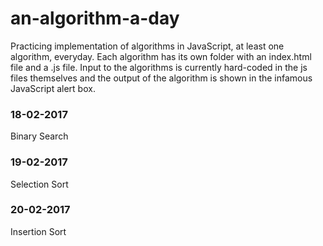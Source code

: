 # an-algorithm-a-day
Practicing implementation of algorithms in JavaScript, at least one algorithm, everyday. Each algorithm has its own folder with an index.html file and a <algorithmName>.js file. Input to the algorithms is currently hard-coded in the js files themselves and the output of the algorithm is shown in the infamous JavaScript alert box.

### 18-02-2017
Binary Search

### 19-02-2017
Selection Sort

### 20-02-2017
Insertion Sort
